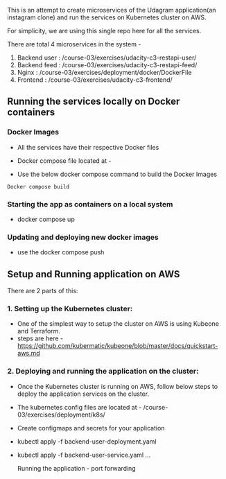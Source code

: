 This is an attempt to create microservices of the Udagram application(an instagram clone) and run the services on Kubernetes cluster on AWS.

For simplicity, we are using this single repo here for all the services.

There are total 4 microservices in the system - 
1. Backend user : /course-03/exercises/udacity-c3-restapi-user/
2. Backend feed : /course-03/exercises/udacity-c3-restapi-feed/
3. Nginx : /course-03/exercises/deployment/docker/DockerFile
4. Frontend : /course-03/exercises/udacity-c3-frontend/

## Running the services locally on Docker containers
### Docker Images
 - All the services have their respective Docker files
 - Docker compose file located at - 
	
 - Use the below docker compose command to build the Docker Images
```
Docker compose build
```

### Starting the app as containers on a local system
 - docker compose up		
	
### Updating and deploying new docker images
- use the docker compose push


	
## Setup and Running application on AWS
There are 2 parts of this:  
### 1. Setting up the Kubernetes cluster:
- One of the simplest way to setup the cluster on AWS is using Kubeone and Terraform.
- steps are here - https://github.com/kubermatic/kubeone/blob/master/docs/quickstart-aws.md
		
### 2. Deploying and running the application on the cluster:
- Once the Kubernetes cluster is running on AWS, follow below steps to deploy the application services on the cluster.
- The kubernetes config files are located at - /course-03/exercises/deployment/k8s/
- Create configmaps and secrets for your application
- kubectl apply -f backend-user-deployment.yaml
- kubectl apply -f backend-user-service.yaml
		...
		
	Running the application
		- port forwarding
		



